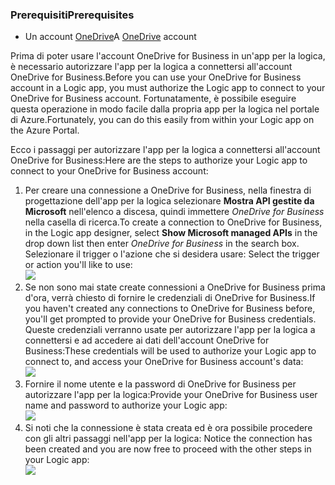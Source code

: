 ### <a name="prerequisites"></a><span data-ttu-id="bc7ff-101">Prerequisiti</span><span class="sxs-lookup"><span data-stu-id="bc7ff-101">Prerequisites</span></span>
* <span data-ttu-id="bc7ff-102">Un account [OneDrive](http://OneDrive.com)</span><span class="sxs-lookup"><span data-stu-id="bc7ff-102">A [OneDrive](http://OneDrive.com) account</span></span> 

<span data-ttu-id="bc7ff-103">Prima di poter usare l'account OneDrive for Business in un'app per la logica, è necessario autorizzare l'app per la logica a connettersi all'account OneDrive for Business.</span><span class="sxs-lookup"><span data-stu-id="bc7ff-103">Before you can use your OneDrive for Business account in a Logic app, you must authorize the Logic app to connect to your OneDrive for Business account.</span></span> <span data-ttu-id="bc7ff-104">Fortunatamente, è possibile eseguire questa operazione in modo facile dalla propria app per la logica nel portale di Azure.</span><span class="sxs-lookup"><span data-stu-id="bc7ff-104">Fortunately, you can do this easily from within your Logic app on the Azure Portal.</span></span> 

<span data-ttu-id="bc7ff-105">Ecco i passaggi per autorizzare l'app per la logica a connettersi all'account OneDrive for Business:</span><span class="sxs-lookup"><span data-stu-id="bc7ff-105">Here are the steps to authorize your Logic app to connect to your OneDrive for Business account:</span></span>

1. <span data-ttu-id="bc7ff-106">Per creare una connessione a OneDrive for Business, nella finestra di progettazione dell'app per la logica selezionare **Mostra API gestite da Microsoft** nell'elenco a discesa, quindi immettere *OneDrive for Business* nella casella di ricerca.</span><span class="sxs-lookup"><span data-stu-id="bc7ff-106">To create a connection to OneDrive for Business, in the Logic app designer, select **Show Microsoft managed APIs** in the drop down list then enter *OneDrive for Business* in the search box.</span></span> <span data-ttu-id="bc7ff-107">Selezionare il trigger o l'azione che si desidera usare: </span><span class="sxs-lookup"><span data-stu-id="bc7ff-107">Select the trigger or action you'll like to use:</span></span>  
   ![](./media/connectors-create-api-onedriveforbusiness/onedriveforbusiness-1.png)
2. <span data-ttu-id="bc7ff-108">Se non sono mai state create connessioni a OneDrive for Business prima d'ora, verrà chiesto di fornire le credenziali di OneDrive for Business.</span><span class="sxs-lookup"><span data-stu-id="bc7ff-108">If you haven't created any connections to OneDrive for Business before, you'll get prompted to provide your OneDrive for Business credentials.</span></span> <span data-ttu-id="bc7ff-109">Queste credenziali verranno usate per autorizzare l'app per la logica a connettersi e ad accedere ai dati dell'account OneDrive for Business:</span><span class="sxs-lookup"><span data-stu-id="bc7ff-109">These credentials will be used to authorize your Logic app to connect to, and access your OneDrive for Business account's data:</span></span>  
   ![](./media/connectors-create-api-onedriveforbusiness/onedriveforbusiness-2.png)
3. <span data-ttu-id="bc7ff-110">Fornire il nome utente e la password di OneDrive for Business per autorizzare l'app per la logica:</span><span class="sxs-lookup"><span data-stu-id="bc7ff-110">Provide your OneDrive for Business user name and password to authorize your Logic app:</span></span>  
   ![](./media/connectors-create-api-onedriveforbusiness/onedriveforbusiness-3.png)   
4. <span data-ttu-id="bc7ff-111">Si noti che la connessione è stata creata ed è ora possibile procedere con gli altri passaggi nell'app per la logica: </span><span class="sxs-lookup"><span data-stu-id="bc7ff-111">Notice the connection has been created and you are now free to proceed with the other steps in your Logic app:</span></span>  
   ![](./media/connectors-create-api-onedriveforbusiness/onedriveforbusiness-4.png)   


